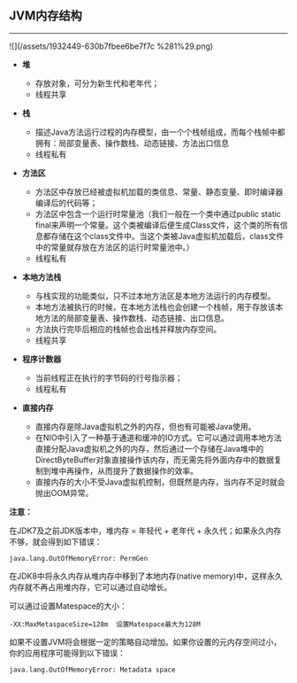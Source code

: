 ## JVM内存结构

---

![](/assets/1932449-630b7fbee6be7f7c %281%29.png)

* **堆**

  * 存放对象，可分为新生代和老年代；
  * 线程共享

* **栈**

  * 描述Java方法运行过程的内存模型，由一个个栈帧组成，而每个栈帧中都拥有：局部变量表、操作数栈、动态链接、方法出口信息
  * 线程私有

* **方法区**

  * 方法区中存放已经被虚拟机加载的类信息、常量、静态变量、即时编译器编译后的代码等；
  * 方法区中包含一个运行时常量池（我们一般在一个类中通过public static final来声明一个常量。这个类被编译后便生成Class文件，这个类的所有信息都存储在这个class文件中。当这个类被Java虚拟机加载后，class文件中的常量就存放在方法区的运行时常量池中。）
  * 线程私有

* **本地方法栈**

  * 与栈实现的功能类似，只不过本地方法区是本地方法运行的内存模型。
  * 本地方法被执行的时候，在本地方法栈也会创建一个栈帧，用于存放该本地方法的局部变量表、操作数栈、动态链接、出口信息。
  * 方法执行完毕后相应的栈帧也会出栈并释放内存空间。
  * 线程共享

* **程序计数器**

  * 当前线程正在执行的字节码的行号指示器；
  * 线程私有

* **直接内存**

  * 直接内存是除Java虚拟机之外的内存，但也有可能被Java使用。
  * 在NIO中引入了一种基于通道和缓冲的IO方式。它可以通过调用本地方法直接分配Java虚拟机之外的内存，然后通过一个存储在Java堆中的DirectByteBuffer对象直接操作该内存，而无需先将外面内存中的数据复制到堆中再操作，从而提升了数据操作的效率。
  * 直接内存的大小不受Java虚拟机控制，但既然是内存，当内存不足时就会抛出OOM异常。



**注意：**

在JDK7及之前JDK版本中，堆内存 = 年轻代 + 老年代 + 永久代；如果永久内存不够，就会得到如下错误：

```
java.lang.OutOfMemoryError: PermGen
```

在JDK8中将永久内存从堆内存中移到了本地内存\(native memory\)中，这样永久内存就不再占用堆内存，它可以通过自动增长。

可以通过设置Matespace的大小：

```
-XX:MaxMetaspaceSize=128m  设置Matespace最大为128M
```

如果不设置JVM将会根据一定的策略自动增加。如果你设置的元内存空间过小，你的应用程序可能得到以下错误：

```
java.lang.OutOfMemoryError: Metadata space
```



